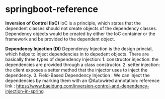 # springboot-reference

**Inversion of Control (IoC)**
  IoC is a principle, which states that the dependent classes should not create objects of the dependency classes. 
  Dependency objects would be created by either the IoC container or the framework and be provided to the dependent object.
  
**Dependency Injection (DI)**
  Dependency Injection is the design princial, which helps to inject dependencies in to depedent objects.
  There are basically three types of dependency injection:
    1. constructor injection: the dependencies are provided through a class constructor.
    2. setter injection: the client exposes a setter method that the injector uses to inject the dependency.
    3. Field-Based Dependency Injection : We can inject the dependencies by marking them with an @Autowired annotation:
  reference link : https://www.baeldung.com/inversion-control-and-dependency-injection-in-spring
